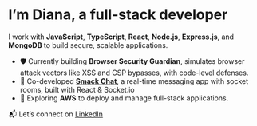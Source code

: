 # I’m Diana, a full-stack developer

I work with **JavaScript**, **TypeScript**, **React**, **Node.js**, **Express.js**, and **MongoDB** to build secure, scalable applications.

- 🛡️ Currently building **Browser Security Guardian**, simulates browser attack vectors like XSS and CSP bypasses, with code-level defenses.
- 💬 Co-developed [**Smack Chat**](https://github.com/smack-apps/smack-chat), a real-time messaging app with socket rooms, built with React & Socket.io
- 🌱 Exploring **AWS** to deploy and manage full-stack applications.

📬 Let’s connect on [LinkedIn](https://www.linkedin.com/in/divoz)



